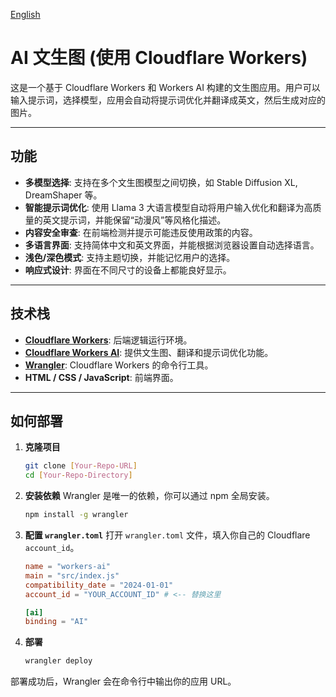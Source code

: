 [English](README.md)

# AI 文生图 (使用 Cloudflare Workers)

这是一个基于 Cloudflare Workers 和 Workers AI 构建的文生图应用。用户可以输入提示词，选择模型，应用会自动将提示词优化并翻译成英文，然后生成对应的图片。

---

## 功能

- **多模型选择**: 支持在多个文生图模型之间切换，如 Stable Diffusion XL, DreamShaper 等。
- **智能提示词优化**: 使用 Llama 3 大语言模型自动将用户输入优化和翻译为高质量的英文提示词，并能保留“动漫风”等风格化描述。
- **内容安全审查**: 在前端检测并提示可能违反使用政策的内容。
- **多语言界面**: 支持简体中文和英文界面，并能根据浏览器设置自动选择语言。
- **浅色/深色模式**: 支持主题切换，并能记忆用户的选择。
- **响应式设计**: 界面在不同尺寸的设备上都能良好显示。

---

## 技术栈

- **[Cloudflare Workers](https://workers.cloudflare.com/)**: 后端逻辑运行环境。
- **[Cloudflare Workers AI](https://developers.cloudflare.com/workers-ai/)**: 提供文生图、翻译和提示词优化功能。
- **[Wrangler](https://developers.cloudflare.com/workers/wrangler/)**: Cloudflare Workers 的命令行工具。
- **HTML / CSS / JavaScript**: 前端界面。

---

## 如何部署

1.  **克隆项目**
    ```bash
    git clone [Your-Repo-URL]
    cd [Your-Repo-Directory]
    ```

2.  **安装依赖**
    Wrangler 是唯一的依赖，你可以通过 npm 全局安装。
    ```bash
    npm install -g wrangler
    ```

3.  **配置 `wrangler.toml`**
    打开 `wrangler.toml` 文件，填入你自己的 Cloudflare `account_id`。
    ```toml
    name = "workers-ai"
    main = "src/index.js"
    compatibility_date = "2024-01-01"
    account_id = "YOUR_ACCOUNT_ID" # <-- 替换这里

    [ai]
    binding = "AI"
    ```

4.  **部署**
    ```bash
    wrangler deploy
    ```

部署成功后，Wrangler 会在命令行中输出你的应用 URL。

